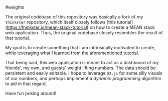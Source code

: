 #weights

The original codebase of this repository was basically a fork of my `thinkster` repository, which itself closely follows [this tutorial] (https://thinkster.io/mean-stack-tutorial) on how to create a MEAN stack web application. Thus, the original codebase closely resembles the result of that tutorial.

My goal is to create something that I am intrinsically motivated to create, while leveraging what I learned from the aforementioned tutorial.

That being said, this web application is meant to act as a dashboard of my friends', my own, and guests' weight lifting numbers. The data should be persistent and easily editable. I hope to leverage `D3.js` for some silly visuals of our numbers, and perhaps implement a *dynamic programming* algorithm to aid in that regard.

Have fun poking around!
